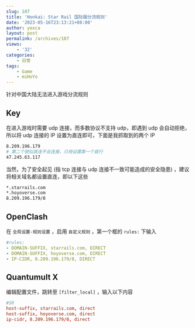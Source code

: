 ```yaml
---
slug: 107
title: 'Honkai: Star Rail 国际服分流规则'
date: '2023-05-16T23:13:21+08:00'
author: yexca
layout: post
permalink: /archives/107
views:
    - '32'
categories:
    - 日常
tags:
    - Game
    - miHoYo
---
```


针对中国大陆无法进入游戏分流规则

## Key

在进入游戏时需要 udp 连接，而多数协议不支持 udp，即遇到 udp 会自动拒绝，所以将 udp 连接的 IP 设置为直连即可，下面是我抓取到的两个 IP

```bash
8.209.196.179
# 第二个貌似直连不会连接，只用设置第一个就行
47.245.63.117
```

当然，为了安全起见 (指 tcp 连接与 udp 连接不一致可能造成的安全隐患) ，建议将相关域名都设置直连，即以下这些

```bash
*.starrails.com
*.hoyoverse.com
8.209.196.179/8
```

## OpenClash

在 `全局设置-规则设置` ，启用 `自定义规则` ，第一个框的 `rules:` 下输入

```yaml
#rules:
- DOMAIN-SUFFIX, starrails.com, DIRECT
- DOMAIN-SUFFIX, hoyoverse.com, DIRECT
- IP-CIDR, 8.209.196.179/8, DIRECT
```

## Quantumult X

编辑配置文件，跳转至 `[filter_local]` ，输入以下内容

```conf
#SR
host-suffix, starrails.com, direct
host-suffix, hoyoverse.com, direct
ip-cidr, 8.209.196.179/8, direct
```

